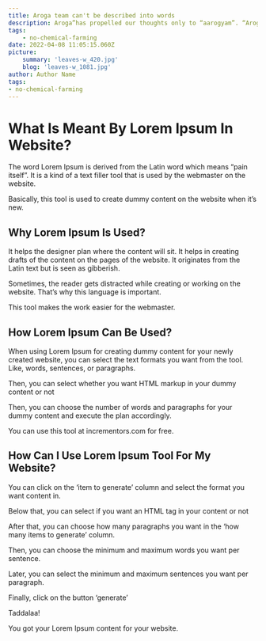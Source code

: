 ```yaml
---
title: Aroga team can't be described into words
description: Aroga”has propelled our thoughts only to “aarogyam”. “Aroga” has propelled our thoughts only to “aarogyam” “Aroga” has propelled our thoughts only to “aarogyam” “Aroga” has propelled our thoughts only to “aarogyam” propelled our thoughts only to “aarogyam”
tags:
    - no-chemical-farming
date: 2022-04-08 11:05:15.060Z
picture: 
    summary: 'leaves-w_420.jpg'
    blog: 'leaves-w_1081.jpg'
author: Author Name
tags:
- no-chemical-farming
---
```

# What Is Meant By Lorem Ipsum In Website?
The word Lorem Ipsum is derived from the Latin word which means “pain itself”. It is a kind of a text filler tool that is used by the webmaster on the website.

Basically, this tool is used to create dummy content on the website when it’s new.

## Why Lorem Ipsum Is Used?
It helps the designer plan where the content will sit. It helps in creating drafts of the content on the pages of the website. It originates from the Latin text but is seen as gibberish.

Sometimes, the reader gets distracted while creating or working on the website. That’s why this language is important.

This tool makes the work easier for the webmaster.

## How Lorem Ipsum Can Be Used?
When using Lorem Ipsum for creating dummy content for your newly created website, you can select the text formats you want from the tool. Like, words, sentences, or paragraphs.

Then, you can select whether you want HTML markup in your dummy content or not

Then, you can choose the number of words and paragraphs for your dummy content and execute the plan accordingly.

You can use this tool at incrementors.com for free.

## How Can I Use Lorem Ipsum Tool For My Website?
You can click on the ‘item to generate’ column and select the format you want content in.

Below that, you can select if you want an HTML tag in your content or not

After that, you can choose how many paragraphs you want in the ‘how many items to generate’ column.

Then, you can choose the minimum and maximum words you want per sentence.

Later, you can select the minimum and maximum sentences you want per paragraph.

Finally, click on the button ‘generate’



Taddalaa!

You got your Lorem Ipsum content for your website.